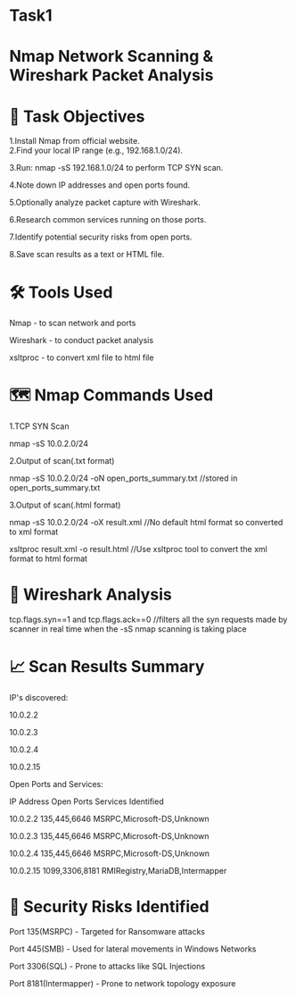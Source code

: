 # Task1
# Nmap Network Scanning &amp; Wireshark Packet Analysis

# 📌 Task Objectives

1.Install Nmap from official website.<br>
2.Find your local IP range (e.g., 192.168.1.0/24).

3.Run: nmap -sS 192.168.1.0/24 to perform TCP SYN scan.

4.Note down IP addresses and open ports found.

5.Optionally analyze packet capture with Wireshark.

6.Research common services running on those ports.

7.Identify potential security risks from open ports.

8.Save scan results as a text or HTML file.

# 🛠️ Tools Used
Nmap - to scan network and ports

Wireshark - to conduct packet analysis

xsltproc - to convert xml file to html file

# 🗺️ Nmap Commands Used
1.TCP SYN Scan

nmap -sS 10.0.2.0/24

2.Output of scan(.txt format)

nmap -sS 10.0.2.0/24 -oN open_ports_summary.txt  //stored in open_ports_summary.txt

3.Output of scan(.html format)

nmap -sS 10.0.2.0/24 -oX result.xml   //No default html format so converted to xml format

xsltproc result.xml -o result.html  //Use xsltproc tool to convert the xml format to html format

# 🦈 Wireshark Analysis

tcp.flags.syn==1 and tcp.flags.ack==0 //filters all the syn requests made by scanner in real time when the -sS nmap scanning is taking place

# 📈 Scan Results Summary

IP's discovered:

10.0.2.2

10.0.2.3

10.0.2.4

10.0.2.15

Open Ports and Services:

IP Address                   Open Ports                       Services Identified

10.0.2.2                     135,445,6646                     MSRPC,Microsoft-DS,Unknown

10.0.2.3                     135,445,6646                     MSRPC,Microsoft-DS,Unknown

10.0.2.4                     135,445,6646                     MSRPC,Microsoft-DS,Unknown

10.0.2.15                    1099,3306,8181                   RMIRegistry,MariaDB,Intermapper

# 🔐 Security Risks Identified

Port 135(MSRPC) - Targeted for Ransomware attacks

Port 445(SMB) - Used for lateral movements in Windows Networks

Port 3306(SQL) - Prone to attacks like SQL Injections

Port 8181(Intermapper) - Prone to network topology exposure
